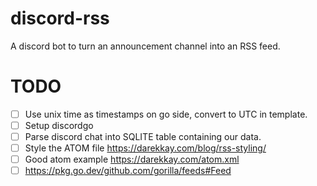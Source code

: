 # discord-rss
A discord bot to turn an announcement channel into an RSS feed.

# TODO
- [ ] Use unix time as timestamps on go side, convert to UTC in template.
- [ ] Setup discordgo 
- [ ] Parse discord chat into SQLITE table containing our data.
- [ ] Style the ATOM file https://darekkay.com/blog/rss-styling/
- [ ] Good atom example https://darekkay.com/atom.xml
- [ ] https://pkg.go.dev/github.com/gorilla/feeds#Feed
